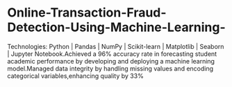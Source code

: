 # Online-Transaction-Fraud-Detection-Using-Machine-Learning-
Technologies: Python | Pandas | NumPy | Scikit-learn | Matplotlib | Seaborn | Jupyter Notebook.Achieved a 96% accuracy rate in forecasting student academic performance by developing and deploying a machine learning model.Managed data integrity by handling missing values and encoding categorical variables,enhancing quality by 33%
